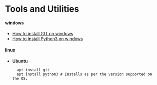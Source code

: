 # Tools and Utilities

#### windows
    
* [How to install GIT on windows](https://shrilc.blogspot.com/2024/01/install-git-bash-on-windows.html)
* [How to install Python3 on windows](https://shrilc.blogspot.com/2024/01/install-python3-latest-on-windows.html)

#### linux

* **Ubuntu**

        apt install git
        apt install python3 # Installs as per the version supported on the OS.


